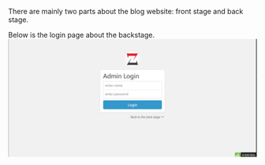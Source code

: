 There are mainly two parts about the blog website: front stage and back stage.

Below is the login page about the backstage.
![image](https://github.com/XilingZ/Simple-Blog-Website-based-on-the-thinkphp6-framework/blob/main/Screenshots/1.jpg)
